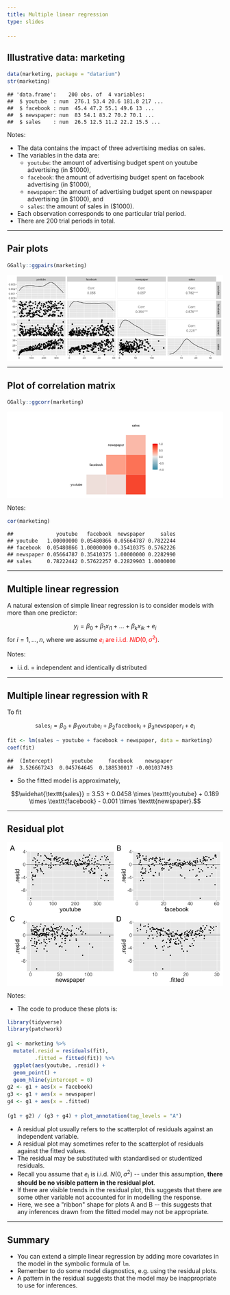 ```yaml
---
title: Multiple linear regression
type: slides

---
```

## Illustrative data: marketing

``` r
data(marketing, package = "datarium")
str(marketing)
```

    ## 'data.frame':    200 obs. of  4 variables:
    ##  $ youtube  : num  276.1 53.4 20.6 181.8 217 ...
    ##  $ facebook : num  45.4 47.2 55.1 49.6 13 ...
    ##  $ newspaper: num  83 54.1 83.2 70.2 70.1 ...
    ##  $ sales    : num  26.5 12.5 11.2 22.2 15.5 ...

Notes:

-   The data contains the impact of three advertising medias on sales.
-   The variables in the data are:
    -   `youtube`: the amount of advertising budget spent on youtube
        advertising (in \$1000),
    -   `facebook`: the amount of advertising budget spent on facebook
        advertising (in \$1000),
    -   `newspaper`: the amount of advertising budget spent on newspaper
        advertising (in \$1000), and
    -   `sales`: the amount of sales in (\$1000).
-   Each observation corresponds to one particular trial period.
-   There are 200 trial periods in total.

---

## Pair plots

``` r
GGally::ggpairs(marketing)
```

<img src="chapter7_02_multiple-linear-regression_files/figure-markdown/ggpairs-1.png" style="display: block; margin: auto;" />

---

## Plot of correlation matrix

``` r
GGally::ggcorr(marketing)
```

<img src="chapter7_02_multiple-linear-regression_files/figure-markdown/ggcorr-1.png" style="display: block; margin: auto;" />

Notes:

``` r
cor(marketing)
```

    ##              youtube   facebook  newspaper     sales
    ## youtube   1.00000000 0.05480866 0.05664787 0.7822244
    ## facebook  0.05480866 1.00000000 0.35410375 0.5762226
    ## newspaper 0.05664787 0.35410375 1.00000000 0.2282990
    ## sales     0.78222442 0.57622257 0.22829903 1.0000000

---

## Multiple linear regression

A natural extension of simple linear regression is to consider models
with more than one predictor:

$$y_i = \beta_0 + \beta_1 x_{i1} + ... +  \beta_kx_{ik} + e_i$$ for
$i = 1, ..., n$, where we assume <span style="color:red">$e_i$ are
i.i.d. $NID(0, \sigma^2)$</span>.

Notes:

-   i.i.d. = independent and identically distributed

---

## Multiple linear regression with R

To fit

$$\texttt{sales}_i = \beta_0 + \beta_1 \texttt{youtube}_i + \beta_2 \texttt{facebook}_i + \beta_3 \texttt{newspaper}_i + e_i$$

``` r
fit <- lm(sales ~ youtube + facebook + newspaper, data = marketing)
coef(fit)
```

    ##  (Intercept)      youtube     facebook    newspaper 
    ##  3.526667243  0.045764645  0.188530017 -0.001037493

<aside class="notes">

-   So the fitted model is approximately,

$$\widehat{\texttt{sales}} = 3.53 + 0.0458 \times \texttt{youtube} + 0.189 \times \texttt{facebook} - 0.001 \times \texttt{newspaper}.$$

</aside>

---

## Residual plot

<img src="chapter7_02_multiple-linear-regression_files/figure-markdown/res-plot-1.png" style="display: block; margin: auto;" />

Notes:

-   The code to produce these plots is:

``` r
library(tidyverse)
library(patchwork)

g1 <- marketing %>% 
  mutate(.resid = residuals(fit),
         .fitted = fitted(fit)) %>% 
  ggplot(aes(youtube, .resid)) + 
  geom_point() +
  geom_hline(yintercept = 0)
g2 <- g1 + aes(x = facebook)
g3 <- g1 + aes(x = newspaper)
g4 <- g1 + aes(x = .fitted)

(g1 + g2) / (g3 + g4) + plot_annotation(tag_levels = "A")
```

-   A residual plot usually refers to the scatterplot of residuals
    against an independent variable.
-   A residual plot may sometimes refer to the scatterplot of residuals
    against the fitted values.
-   The residual may be substituted with standardised or studentized
    residuals.
-   Recall you assume that $e_i$ is i.i.d. $N(0, \sigma^2)$ -- under
    this assumption, **there should be no visible pattern in the
    residual plot**.
-   If there are visible trends in the residual plot, this suggests that
    there are some other variable not accounted for in modelling the
    response.
-   Here, we see a "ribbon" shape for plots A and B -- this suggests
    that any inferences drawn from the fitted model may not be
    appropriate.

---

## Summary

-   You can extend a simple linear regression by adding more covariates
    in the model in the symbolic formula of `lm`.
-   Remember to do some model diagnostics, e.g. using the residual
    plots.
-   A pattern in the residual suggests that the model may be
    inappropriate to use for inferences.
